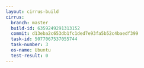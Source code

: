 ```yaml
---
layout: cirrus-build
cirrus:
  branch: master
  build-id: 6359249291313152
  commit: d13eba2c653db1fc1ded7e93fa5b52c4baedf399
  task-id: 5077067537055744
  task-number: 3
  os-name: Ubuntu
  test-result: 0
---
```

